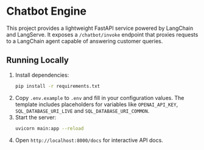 # Chatbot Engine

This project provides a lightweight FastAPI service powered by LangChain and LangServe. It exposes a `/chatbot/invoke` endpoint that proxies requests to a LangChain agent capable of answering customer queries.

## Running Locally

1. Install dependencies:
   ```bash
   pip install -r requirements.txt
   ```
2. Copy `.env.example` to `.env` and fill in your configuration values. The
   template includes placeholders for variables like `OPENAI_API_KEY`,
   `SQL_DATABASE_URI_LIVE` and `SQL_DATABASE_URI_COMMON`.
3. Start the server:
   ```bash
   uvicorn main:app --reload
   ```
4. Open `http://localhost:8000/docs` for interactive API docs.
